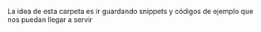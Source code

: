 La idea de esta carpeta es ir guardando snippets y códigos de ejemplo que nos puedan llegar a servir
